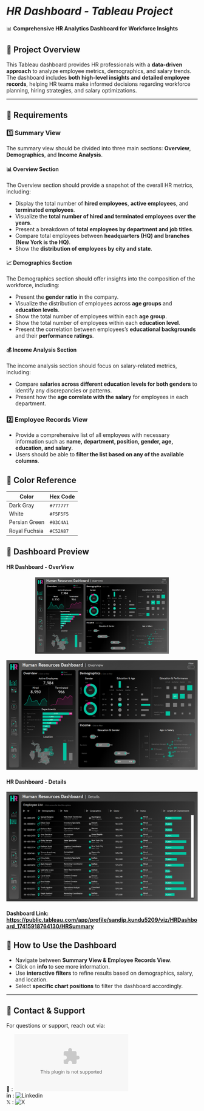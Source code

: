 # *HR Dashboard - Tableau Project*
📊 **Comprehensive HR Analytics Dashboard for Workforce Insights**  

## 📍 Project Overview
This Tableau dashboard provides HR professionals with a **data-driven approach** to analyze employee metrics, demographics, and salary trends. The dashboard includes **both high-level insights and detailed employee records**, helping HR teams make informed decisions regarding workforce planning, hiring strategies, and salary optimizations.  

---

## 📍 Requirements

### 1️⃣ Summary View
The summary view should be divided into three main sections: **Overview**, **Demographics**, and **Income Analysis**.

#### 📊 **Overview Section**
The Overview section should provide a snapshot of the overall HR metrics, including:
- Display the total number of **hired employees**, **active employees**, and **terminated employees**.  
- Visualize the **total number of hired and terminated employees over the years**.  
- Present a breakdown of **total employees by department and job titles**. 
- Compare total employees between **headquarters (HQ) and branches (New York is the HQ)**.
- Show the **distribution of employees by city and state**.  

#### 📈 **Demographics Section**
The Demographics section should offer insights into the composition of the workforce, including:
- Present the **gender ratio** in the company.  
- Visualize the distribution of employees across **age groups** and **education levels**.
- Show the total number of employees within each **age group**.
- Show the total number of employees within each **education level**.
- Present the correlation between employees’s **educational backgrounds** and their **performance ratings**.  

#### 💰 **Income Analysis Section**
The income analysis section should focus on salary-related metrics, including:
- Compare **salaries across different education levels for both genders** to identify any discrepancies or patterns.
- Present how the **age correlate with the salary** for employees in each department.

### 2️⃣ Employee Records View
- Provide a comprehensive list of all employees with necessary information such as **name, department, position, gender, age, education, and salary**.  
- Users should be able to **filter the list based on any of the available columns**.

## 🎨 Color Reference

| Color           | Hex Code  |
|---------------|----------|
| Dark Gray           | `#777777` |
| White          | `#F5F5F5` |
| Persian Green  | `#03C4A1` |
| Royal Fuchsia  | `#C52A87` |

## 👀 Dashboard Preview
#### HR Dashboard - OverView
<p align="center" width="100%">
  <img width="70%" src="https://github.com/SandipGit04/Human-Resources-Dashboard/blob/main/Dashboard%20Images/HR%20%20Summary.png" alt="HR Summary Dashboard" />
</p>

![HR  Summary](https://github.com/SandipGit04/Human-Resources-Dashboard/blob/main/Dashboard%20Images/HR%20%20Summary.png)
#### HR Dashboard - Details
![HR  Details](https://github.com/SandipGit04/Human-Resources-Dashboard/blob/main/Dashboard%20Images/HR%20%20Details.png)
#### Dashboard Link: https://public.tableau.com/app/profile/sandip.kundu5209/viz/HRDashboard_17415918764130/HRSummary

## 📌 How to Use the Dashboard
- Navigate between **Summary View & Employee Records View**.
- Click on **info** to see more information.
- Use **interactive filters** to refine results based on demographics, salary, and location.
- Select **specific chart positions** to filter the dashboard accordingly.
---

## 📱 Contact & Support
For questions or support, reach out via:

📩 : ![**Email**](kundusandip004@gmail.com)  
**in** : ![**Linkedin**](https://www.linkedin.com/in/sandipin04/)  
𝕏 : ![**X**](https://x.com/SandipX04)

